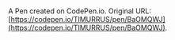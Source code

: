 # 

A Pen created on CodePen.io. Original URL: [https://codepen.io/TIMURRUS/pen/BaOMQWJ](https://codepen.io/TIMURRUS/pen/BaOMQWJ).

